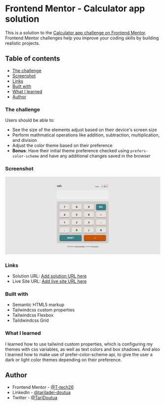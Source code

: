 # Frontend Mentor - Calculator app solution

This is a solution to the [Calculator app challenge on Frontend Mentor](https://www.frontendmentor.io/challenges/calculator-app-9lteq5N29). Frontend Mentor challenges help you improve your coding skills by building realistic projects. 

## Table of contents

  - [The challenge](#the-challenge)
  - [Screenshot](#screenshot)
  - [Links](#links)
  - [Built with](#built-with)
  - [What I learned](#what-i-learned)
- [Author](#author)

### The challenge

Users should be able to:

- See the size of the elements adjust based on their device's screen size
- Perform mathmatical operations like addition, subtraction, multiplication, and division
- Adjust the color theme based on their preference
- **Bonus**: Have their initial theme preference checked using `prefers-color-scheme` and have any additional changes saved in the browser

### Screenshot

![](../images/my-project-screenshot.png)

### Links

- Solution URL: [Add solution URL here](https://your-solution-url.com)
- Live Site URL: [Add live site URL here](https://your-live-site-url.com)

### Built with

- Semantic HTML5 markup
- Tailwindcss custom properties
- Tailwindcss Flexbox
- Taildwindcss Grid

### What I learned

I learned how to use tailwind custom properties, which is configuring my themes with css variables, as well as text colors and box shadows. And also I learned how to make use of prefer-color-scheme api, to give the user a dark or light color themes depending on their preference.

## Author

- Frontend Mentor - [@T-tech26](https://www.frontendmentor.io/profile/T-tech26)
- LinkedIn - [@tariladei-doutua](https://www.your-site.com)
- Twitter - [@TariDoutua](https://www.twitter.com/yourusername)
